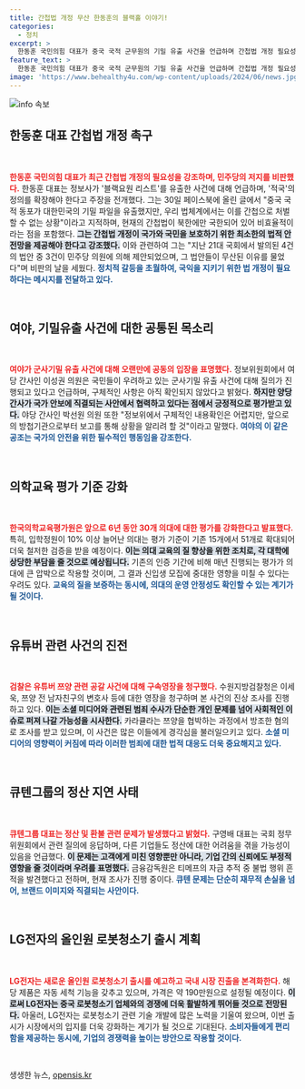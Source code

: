 ```yaml
---
title: 간첩법 개정 무산 한동훈의 블랙홀 이야기!
categories:
  - 정치
excerpt: >
  한동훈 국민의힘 대표가 중국 국적 군무원의 기밀 유출 사건을 언급하며 간첩법 개정 필요성을 강조했다. 민주당의 제동으로 법안이 무산됐다고 비판하며, 국민과 국익을 지키기 위한 법적 안전망 구축을 촉구했다.
feature_text: >
  한동훈 국민의힘 대표가 중국 국적 군무원의 기밀 유출 사건을 언급하며 간첩법 개정 필요성을 강조했다. 민주당의 제동으로 법안이 무산됐다고 비판하며, 국민과 국익을 지키기 위한 법적 안전망 구축을 촉구했다.
image: 'https://www.behealthy4u.com/wp-content/uploads/2024/06/news.jpg'
---
```


<p><img src="https://www.behealthy4u.com/wp-content/uploads/2024/06/news.jpg" alt="info 속보" /></p>

<h2 data-ke-size="size26"> 한동훈 대표 간첩법 개정 촉구</h2>

<p data-ke-size="size16">&nbsp;</p>

<p><b><span style="color: #ee2323;">한동훈 국민의힘 대표가 최근 간첩법 개정의 필요성을 강조하며, 민주당의 저지를 비판했다.</span></b> 한동훈 대표는 정보사가 '블랙요원 리스트'를 유출한 사건에 대해 언급하며, '적국'의 정의를 확장해야 한다고 주장을 전개했다. 그는 30일 페이스북에 올린 글에서 "중국 국적 동포가 대한민국의 기밀 파일을 유출했지만, 우리 법체계에서는 이를 간첩으로 처벌할 수 없는 상황"이라고 지적하며, 현재의 간첩법이 북한에만 국한되어 있어 비효율적이라는 점을 포함했다. <b><span style="background-color: #21538527;">그는 간첩법 개정이 국가와 국민을 보호하기 위한 최소한의 법적 안전망을 제공해야 한다고 강조했다.</span></b> 이와 관련하여 그는 "지난 21대 국회에서 발의된 4건의 법안 중 3건이 민주당 의원에 의해 제안되었으며, 그 법안들이 무산된 이유를 물었다"며 비판의 날을 세웠다. <b><span style="color: #1a5490;">정치적 갈등을 초월하여, 국익을 지키기 위한 법 개정이 필요하다는 메시지를 전달하고 있다.</span></b></p>

<p data-ke-size="size16">&nbsp;</p>

<h2 data-ke-size="size26"> 여야, 기밀유출 사건에 대한 공통된 목소리</h2>

<p data-ke-size="size16">&nbsp;</p>

<p><b><span style="color: #ee2323;">여야가 군사기밀 유출 사건에 대해 오랜만에 공동의 입장을 표명했다.</span></b> 정보위원회에서 여당 간사인 이성권 의원은 국민들이 우려하고 있는 군사기밀 유출 사건에 대해 질의가 진행되고 있다고 언급하며, 구체적인 사항은 아직 확인되지 않았다고 밝혔다. <b><span style="background-color: #21538527;">하지만 양당 간사가 국가 안보에 직결되는 사안에서 협력하고 있다는 점에서 긍정적으로 평가받고 있다.</span></b> 야당 간사인 박선원 의원 또한 "정보위에서 구체적인 내용확인은 어렵지만, 앞으로의 방첩기관으로부터 보고를 통해 상황을 알리려 할 것"이라고 말했다. <b><span style="color: #1a5490;">여야의 이 같은 공조는 국가의 안전을 위한 필수적인 행동임을 강조한다.</span></b></p>

<p data-ke-size="size16">&nbsp;</p>

<h2 data-ke-size="size26"> 의학교육 평가 기준 강화</h2>

<p data-ke-size="size16">&nbsp;</p>

<p><b><span style="color: #ee2323;">한국의학교육평가원은 앞으로 6년 동안 30개 의대에 대한 평가를 강화한다고 발표했다.</span></b> 특히, 입학정원이 10% 이상 늘어난 의대는 평가 기준이 기존 15개에서 51개로 확대되어 더욱 철저한 검증을 받을 예정이다. <b><span style="background-color: #21538527;">이는 의대 교육의 질 향상을 위한 조치로, 각 대학에 상당한 부담을 줄 것으로 예상됩니다.</span></b> 기존의 인증 기간에 비해 매년 진행되는 평가가 의대에 큰 압박으로 작용할 것이며, 그 결과 신입생 모집에 중대한 영향을 미칠 수 있다는 우려도 있다. <b><span style="color: #1a5490;">교육의 질을 보증하는 동시에, 의대의 운영 안정성도 확인할 수 있는 계기가 될 것이다.</span></b></p>

<p data-ke-size="size16">&nbsp;</p>

<h2 data-ke-size="size26"> 유튜버 관련 사건의 진전</h2>

<p data-ke-size="size16">&nbsp;</p>

<p><b><span style="color: #ee2323;">검찰은 유튜버 쯔양 관련 공갈 사건에 대해 구속영장을 청구했다.</span></b> 수원지방검찰청은 이세욱, 쯔양 전 남자친구의 변호사 등에 대한 영장을 청구하며 본 사건의 진상 조사를 진행하고 있다. <b><span style="background-color: #21538527;">이는 소셜 미디어와 관련된 범죄 수사가 단순한 개인 문제를 넘어 사회적인 이슈로 퍼져 나갈 가능성을 시사한다.</span></b> 카라큘라는 쯔양을 협박하는 과정에서 방조한 혐의로 조사를 받고 있으며, 이 사건은 많은 이들에게 경각심을 불러일으키고 있다. <b><span style="color: #1a5490;">소셜 미디어의 영향력이 커짐에 따라 이러한 범죄에 대한 법적 대응도 더욱 중요해지고 있다.</span></b></p>

<p data-ke-size="size16">&nbsp;</p>

<h2 data-ke-size="size26"> 큐텐그룹의 정산 지연 사태</h2>

<p data-ke-size="size16">&nbsp;</p>

<p><b><span style="color: #ee2323;">큐텐그룹 대표는 정산 및 환불 관련 문제가 발생했다고 밝혔다.</span></b> 구영배 대표는 국회 정무위원회에서 관련 질의에 응답하며, 다른 기업들도 정산에 대한 어려움을 겪을 가능성이 있음을 언급했다. <b><span style="background-color: #21538527;">이 문제는 고객에게 미친 영향뿐만 아니라, 기업 간의 신뢰에도 부정적 영향을 줄 것이라며 우려를 표명했다.</span></b> 금융감독원은 티메프의 자금 추적 중 불법 행위 흔적을 발견했다고 전하며, 현재 조사가 진행 중이다. <b><span style="color: #1a5490;">큐텐 문제는 단순히 재무적 손실을 넘어, 브랜드 이미지와 직결되는 사안이다.</span></b></p>

<p data-ke-size="size16">&nbsp;</p>

<h2 data-ke-size="size26"> LG전자의 올인원 로봇청소기 출시 계획</h2>

<p data-ke-size="size16">&nbsp;</p>

<p><b><span style="color: #ee2323;">LG전자는 새로운 올인원 로봇청소기 출시를 예고하고 국내 시장 진출을 본격화한다.</span></b> 해당 제품은 자동 세척 기능을 갖추고 있으며, 가격은 약 190만원으로 설정될 예정이다. <b><span style="background-color: #21538527;">이로써 LG전자는 중국 로봇청소기 업체와의 경쟁에 더욱 활발하게 뛰어들 것으로 전망된다.</span></b> 아울러, LG전자는 로봇청소기 관련 기술 개발에 많은 노력을 기울여 왔으며, 이번 출시가 시장에서의 입지를 더욱 강화하는 계기가 될 것으로 기대된다. <b><span style="color: #1a5490;">소비자들에게 편리함을 제공하는 동시에, 기업의 경쟁력을 높이는 방안으로 작용할 것이다.</span></b></p>

<p data-ke-size="size16">&nbsp;</p>
생생한 뉴스, <a href="https://opensis.kr" rel="dofollow">opensis.kr</a>


